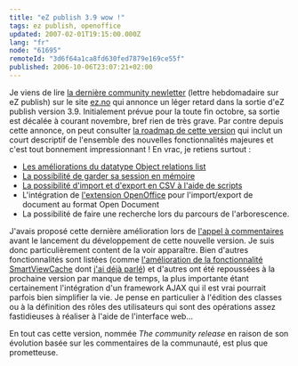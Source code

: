 ```yaml
---
title: "eZ publish 3.9 wow !"
tags: ez publish, openoffice
updated: 2007-02-01T19:15:00.000Z
lang: "fr"
node: "61695"
remoteId: "3d6f64a1ca8fd630fed7879e169ce55f"
published: 2006-10-06T23:07:21+02:00
---
```

 
Je viens de lire [la dernière community newletter](http://ez.no/community/news/community_newsletter_06_10_2006) (lettre hebdomadaire sur eZ publish) sur le site [ez.no](http://ez.no) qui annonce un léger retard dans la sortie d'eZ publish version 3.9. Initialement prévue pour la toute fin octobre, sa sortie est décalée à courant novembre, bref rien de très grave. Par contre depuis cette annonce, on peut consulter [la roadmap de cette version](http://ez.no/community/developer/roadmap/ez_publish_3_9) qui inclut un court descriptif de l'ensemble des nouvelles fonctionnalités majeures et c'est tout bonnement impressionnant ! En vrac, je retiens surtout :

 * [Les améliorations du datatype Object relations list](http://pubsvn.ez.no/websvn/filedetails.php?repname=nextgen&amp;path=/trunk/doc/features/3.9/improved_ezobjectrelationlist_datatype.txt&amp;rev=17095&amp;sc=1)
 * [La possibilité de garder sa session en mémoire](http://pubsvn.ez.no/websvn/filedetails.php?repname=nextgen&amp;path=/trunk/doc/features/3.9/remember_me_feature.txt&amp;rev=17095&amp;sc=1)
 * [La possibilité d'import et d'export en CSV à l'aide de scripts](http://pubsvn.ez.no/websvn/filedetails.php?repname=nextgen&amp;path=/trunk/doc/features/3.9/to_from_string_datatype_functionality.txt&amp;rev=17095&amp;sc=1)
 * L'intégration de [l'extension OpenOffice](http://ez.no/community/contribs/import_export/oasis_open_document_extension) pour l'import/export de document au format Open Document
 * La possibilité de faire une recherche lors du parcours de l'arborescence.

J'avais proposé cette dernière amélioration lors de [l'appel à commentaires](http://ez.no/community/developer/specs/feature_request_list_for_ez_publish_3_9) avant le lancement du développement de cette nouvelle version. Je suis donc particulièrement content de la voir apparaître. Bien d'autres fonctionnalités sont listées (comme [l'amélioration de la fonctionnalité SmartViewCache](http://pubsvn.ez.no/websvn/filedetails.php?repname=nextgen&amp;path=/trunk/doc/features/3.9/smartviewcahce_improvement.txt&amp;rev=17095&amp;sc=1) dont [j'ai déjà parlé](/post/ez-publish-et-son-cache)) et d'autres ont été repoussées à la prochaine version par manque de temps, la plus importante étant certainement l'intégration d'un framework AJAX qui il est vrai pourrait parfois bien simplifier la vie. Je pense en particulier à l'édition des classes ou à la définition des rôles des utilisateurs qui sont des opérations assez fastidieuses à réaliser à l'aide de l'interface web...

 
En tout cas cette version, nommée *The community release* en raison de son évolution basée sur les commentaires de la communauté, est plus que prometteuse.

